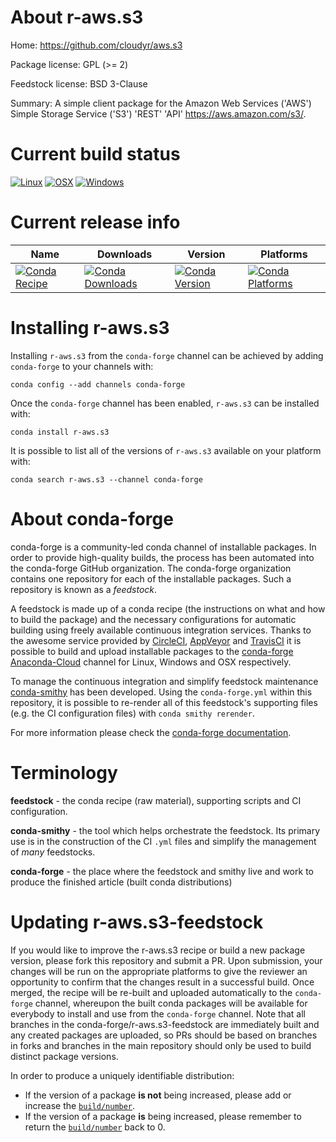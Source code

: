 About r-aws.s3
==============

Home: https://github.com/cloudyr/aws.s3

Package license: GPL (>= 2)

Feedstock license: BSD 3-Clause

Summary: A simple client package for the Amazon Web Services ('AWS') Simple Storage Service ('S3') 'REST' 'API' <https://aws.amazon.com/s3/>.



Current build status
====================

[![Linux](https://img.shields.io/circleci/project/github/conda-forge/r-aws.s3-feedstock/master.svg?label=Linux)](https://circleci.com/gh/conda-forge/r-aws.s3-feedstock)
[![OSX](https://img.shields.io/travis/conda-forge/r-aws.s3-feedstock/master.svg?label=macOS)](https://travis-ci.org/conda-forge/r-aws.s3-feedstock)
[![Windows](https://img.shields.io/appveyor/ci/conda-forge/r-aws.s3-feedstock/master.svg?label=Windows)](https://ci.appveyor.com/project/conda-forge/r-aws-s3-feedstock/branch/master)

Current release info
====================

| Name | Downloads | Version | Platforms |
| --- | --- | --- | --- |
| [![Conda Recipe](https://img.shields.io/badge/recipe-r--aws.s3-green.svg)](https://anaconda.org/conda-forge/r-aws.s3) | [![Conda Downloads](https://img.shields.io/conda/dn/conda-forge/r-aws.s3.svg)](https://anaconda.org/conda-forge/r-aws.s3) | [![Conda Version](https://img.shields.io/conda/vn/conda-forge/r-aws.s3.svg)](https://anaconda.org/conda-forge/r-aws.s3) | [![Conda Platforms](https://img.shields.io/conda/pn/conda-forge/r-aws.s3.svg)](https://anaconda.org/conda-forge/r-aws.s3) |

Installing r-aws.s3
===================

Installing `r-aws.s3` from the `conda-forge` channel can be achieved by adding `conda-forge` to your channels with:

```
conda config --add channels conda-forge
```

Once the `conda-forge` channel has been enabled, `r-aws.s3` can be installed with:

```
conda install r-aws.s3
```

It is possible to list all of the versions of `r-aws.s3` available on your platform with:

```
conda search r-aws.s3 --channel conda-forge
```


About conda-forge
=================

conda-forge is a community-led conda channel of installable packages.
In order to provide high-quality builds, the process has been automated into the
conda-forge GitHub organization. The conda-forge organization contains one repository
for each of the installable packages. Such a repository is known as a *feedstock*.

A feedstock is made up of a conda recipe (the instructions on what and how to build
the package) and the necessary configurations for automatic building using freely
available continuous integration services. Thanks to the awesome service provided by
[CircleCI](https://circleci.com/), [AppVeyor](https://www.appveyor.com/)
and [TravisCI](https://travis-ci.org/) it is possible to build and upload installable
packages to the [conda-forge](https://anaconda.org/conda-forge)
[Anaconda-Cloud](https://anaconda.org/) channel for Linux, Windows and OSX respectively.

To manage the continuous integration and simplify feedstock maintenance
[conda-smithy](https://github.com/conda-forge/conda-smithy) has been developed.
Using the ``conda-forge.yml`` within this repository, it is possible to re-render all of
this feedstock's supporting files (e.g. the CI configuration files) with ``conda smithy rerender``.

For more information please check the [conda-forge documentation](https://conda-forge.org/docs/).

Terminology
===========

**feedstock** - the conda recipe (raw material), supporting scripts and CI configuration.

**conda-smithy** - the tool which helps orchestrate the feedstock.
                   Its primary use is in the construction of the CI ``.yml`` files
                   and simplify the management of *many* feedstocks.

**conda-forge** - the place where the feedstock and smithy live and work to
                  produce the finished article (built conda distributions)


Updating r-aws.s3-feedstock
===========================

If you would like to improve the r-aws.s3 recipe or build a new
package version, please fork this repository and submit a PR. Upon submission,
your changes will be run on the appropriate platforms to give the reviewer an
opportunity to confirm that the changes result in a successful build. Once
merged, the recipe will be re-built and uploaded automatically to the
`conda-forge` channel, whereupon the built conda packages will be available for
everybody to install and use from the `conda-forge` channel.
Note that all branches in the conda-forge/r-aws.s3-feedstock are
immediately built and any created packages are uploaded, so PRs should be based
on branches in forks and branches in the main repository should only be used to
build distinct package versions.

In order to produce a uniquely identifiable distribution:
 * If the version of a package **is not** being increased, please add or increase
   the [``build/number``](https://conda.io/docs/user-guide/tasks/build-packages/define-metadata.html#build-number-and-string).
 * If the version of a package **is** being increased, please remember to return
   the [``build/number``](https://conda.io/docs/user-guide/tasks/build-packages/define-metadata.html#build-number-and-string)
   back to 0.
